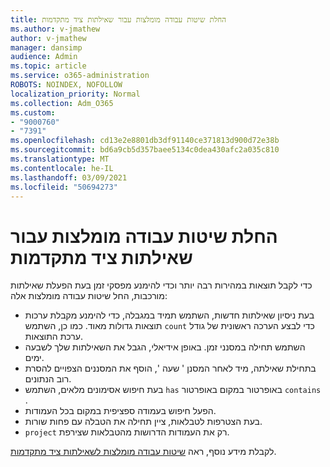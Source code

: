 ```yaml
---
title: החלת שיטות עבודה מומלצות עבור שאילתות ציד מתקדמות
ms.author: v-jmathew
author: v-jmathew
manager: dansimp
audience: Admin
ms.topic: article
ms.service: o365-administration
ROBOTS: NOINDEX, NOFOLLOW
localization_priority: Normal
ms.collection: Adm_O365
ms.custom:
- "9000760"
- "7391"
ms.openlocfilehash: cd13e2e8801db3df91140ce371813d900d72e38b
ms.sourcegitcommit: bd6a9cb5d357baee5134c0dea430afc2a035c810
ms.translationtype: MT
ms.contentlocale: he-IL
ms.lasthandoff: 03/09/2021
ms.locfileid: "50694273"
---
```

# <a name="apply-best-practices-for-advanced-hunting-queries"></a>החלת שיטות עבודה מומלצות עבור שאילתות ציד מתקדמות

כדי לקבל תוצאות במהירות רבה יותר וכדי להימנע מפסקי זמן בעת הפעלת שאילתות מורכבות, החל שיטות עבודה מומלצות אלה:

- בעת ניסיון שאילתות חדשות, השתמש תמיד במגבלה, כדי להימנע מקבלת ערכות תוצאות גדולות מאוד. כמו כן, השתמש `count` כדי לבצע הערכה ראשונית של גודל ערכת התוצאות.
- השתמש תחילה במסנני זמן. באופן אידיאלי, הגבל את השאילתות שלך לשבעה ימים.
- בתחילת שאילתה, מיד לאחר המסנן ' שעה ', הוסף את המסננים הצפויים להסרת רוב הנתונים.
- בעת חיפוש אסימונים מלאים, השתמש `has` באופרטור במקום באופרטור `contains` .
- הפעל חיפוש בעמודה ספציפית במקום בכל העמודות.
- בעת הצטרפות לטבלאות, ציין תחילה את הטבלה עם פחות שורות.
- `project` רק את העמודות הדרושות מהטבלאות שצירפת.

לקבלת מידע נוסף, ראה [שיטות עבודה מומלצות לשאילתות ציד מתקדמות](https://go.microsoft.com/fwlink/?linkid=2144812).
